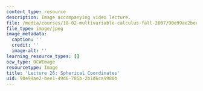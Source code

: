 ```yaml
---
content_type: resource
description: Image accompanying video lecture.
file: /media/courses/18-02-multivariable-calculus-fall-2007/90e99ae2bee149d6785b2b1d6ca9980b_26.jpg
file_type: image/jpeg
image_metadata:
  caption: ''
  credit: ''
  image-alt: ''
learning_resource_types: []
ocw_type: OCWImage
resourcetype: Image
title: 'Lecture 26: Spherical Coordinates'
uid: 90e99ae2-bee1-49d6-785b-2b1d6ca9980b
---
```

